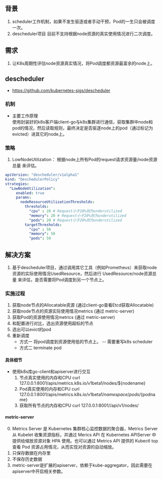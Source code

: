 ## 背景
1. scheduler工作机制，如果不发生驱逐或者手动干预，Pod的一生只会被调度一次。
2. descheduler项目 目前不支持根据node资源的真实使用情况进行二次调度。

## 需求
1. 让K8s周期性评估node资源真实情况，将Pod调度都资源最富余的node上。

## descheduler
- https://github.com/kubernetes-sigs/descheduler
### 机制
- 主要工作原理  
使用封装好的k8s客户端client-go与k8s集群进行通信，获取集群中node和pod的情况，然后读取规则，最终决定是否驱逐node上的pod（通过标记为evicted）进其它的node上。

### 策略
1. LowNodeUtilization： 根据node上所有Pod的request请求资源量/node资源总量 来评估。
```yaml
apiVersion: "descheduler/v1alpha1"
kind: "DeschedulerPolicy"
strategies:
  "LowNodeUtilization":
     enabled: true
     params:
       nodeResourceUtilizationThresholds:
         thresholds:
           "cpu" : 20 # Request小于20%则为underutilized
           "memory": 20 # Request小于20%则为underutilized
           "pods": 20 # Request小于20%则为underutilized
         targetThresholds:
           "cpu" : 50
           "memory": 50
           "pods": 50
```

## 解决方案

1. 基于descheduler项目，通过调用其它工具（例如Prometheus）来获取node资源的实际使用情况UsedResource，然后进行 UsedResource/node资源总量 来评估，是否需要将Pod调度到另一个节点上。

### 实施过程
1. 获取node节点的Allocatable资源 (通过client-go查看Etcd获取Allocatable)
2. 获取node节点的资源实际使用情况metrics (通过 metric-server)
3. 获取Pod的资源使用情况metrics (通过 metric-server)
3. 和配置进行对比，选出资源使用超标的节点
4. 选出可以evict的pod
5. 重新调度
   - 方式一 将pod调度到资源使用低的节点上。  -- 需要重写k8s scheduler
   - 方式二 terminate pod
#### 具体细节
- 使用k8s库go-client和apiserver进行交互
  1. 节点真实使用的内存和CPU
  curl 127.0.0.1:8001/apis/metrics.k8s.io/v1beta1/nodes/${nodename}
  2. Pod真实使用的内存和CPU
  curl 127.0.0.1:8001/apis/metrics.k8s.io/v1beta1/${namespace}/pods/${podname}
  3. 获取所有节点的内存和CPU
  curl 127.0.0.1:8001//api/v1/nodes/

#### metric-server
0. Metrics Server 是 Kubernetes 集群核心监控数据的聚合器，Metrics Server 从 Kubelet 收集资源指标，并通过 Merics API 在 Kubernetes APIServer 中提供给缩放资源对象 HPA 使用。也可以通过 Metrics API 提供的 Kubectl top 查看 Pod 资源占用情况，从而实现对资源的自动缩放。
1. 只保存数据在内存里
2. 不保存历史数据
3. metric-server是扩展的apiserver，依赖于kube-aggregator，因此需要在apiserver中开启相关参数。